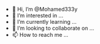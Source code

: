 - 👋 Hi, I’m @Mohamed333y
- 👀 I’m interested in ...
- 🌱 I’m currently learning ...
- 💞️ I’m looking to collaborate on ...
- 📫 How to reach me ...

<!---
Mohamed333y/Mohamed333y is a ✨ special ✨ repository because its `README.md` (this file) appears on your GitHub profile.
You can click the Preview link to take a look at your changes.
--->
